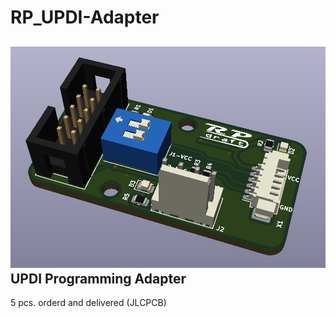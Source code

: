 # RP_UPDI-Adapter
![Pic of Module](https://github.com/rapola/RP_UPDI-Adapter/blob/main/V1.0/Pics/UPDI-Adapter_V1.0_b.png "Module")
UPDI Programming Adapter
<br>
---
5 pcs. orderd and delivered (JLCPCB)
